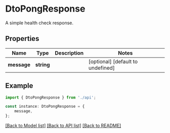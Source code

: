 # DtoPongResponse

A simple health check response.

## Properties

Name | Type | Description | Notes
------------ | ------------- | ------------- | -------------
**message** | **string** |  | [optional] [default to undefined]

## Example

```typescript
import { DtoPongResponse } from './api';

const instance: DtoPongResponse = {
    message,
};
```

[[Back to Model list]](../README.md#documentation-for-models) [[Back to API list]](../README.md#documentation-for-api-endpoints) [[Back to README]](../README.md)
